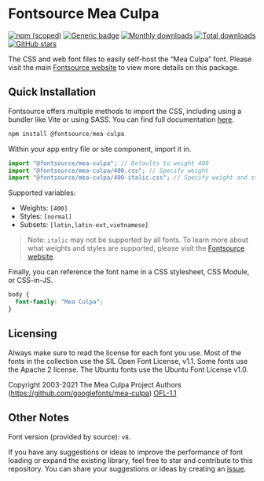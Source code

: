 # Fontsource Mea Culpa

[![npm (scoped)](https://img.shields.io/npm/v/@fontsource/mea-culpa?color=brightgreen)](https://www.npmjs.com/package/@fontsource/mea-culpa) [![Generic badge](https://img.shields.io/badge/fontsource-passing-brightgreen)](https://github.com/fontsource/fontsource) [![Monthly downloads](https://badgen.net/npm/dm/@fontsource/mea-culpa)](https://github.com/fontsource/fontsource) [![Total downloads](https://badgen.net/npm/dt/@fontsource/mea-culpa)](https://github.com/fontsource/fontsource) [![GitHub stars](https://img.shields.io/github/stars/fontsource/fontsource.svg?style=social&label=Star)](https://github.com/fontsource/fontsource/stargazers)

The CSS and web font files to easily self-host the “Mea Culpa” font. Please visit the main [Fontsource website](https://fontsource.org/fonts/mea-culpa) to view more details on this package.

## Quick Installation

Fontsource offers multiple methods to import the CSS, including using a bundler like Vite or using SASS. You can find full documentation [here](https://fontsource.org/docs/getting-started/introduction).

```javascript
npm install @fontsource/mea-culpa
```

Within your app entry file or site component, import it in.

```javascript
import "@fontsource/mea-culpa"; // Defaults to weight 400
import "@fontsource/mea-culpa/400.css"; // Specify weight
import "@fontsource/mea-culpa/400-italic.css"; // Specify weight and style
```

Supported variables:
- Weights: `[400]`
- Styles: `[normal]`
- Subsets: `[latin,latin-ext,vietnamese]`

> Note: `italic` may not be supported by all fonts. To learn more about what weights and styles are supported, please visit the [Fontsource website](https://fontsource.org/fonts/mea-culpa).

Finally, you can reference the font name in a CSS stylesheet, CSS Module, or CSS-in-JS.

```css
body {
  font-family: "Mea Culpa";
}
```

## Licensing
Always make sure to read the license for each font you use. Most of the fonts in the collection use the SIL Open Font License, v1.1. Some fonts use the Apache 2 license. The Ubuntu fonts use the Ubuntu Font License v1.0.

Copyright 2003-2021 The Mea Culpa Project Authors (https://github.com/googlefonts/mea-culpa)
[OFL-1.1](https://openfontlicense.org)

## Other Notes
Font version (provided by source): `v8`.

If you have any suggestions or ideas to improve the performance of font loading or expand the existing library, feel free to star and contribute to this repository. You can share your suggestions or ideas by creating an [issue](https://github.com/fontsource/fontsource/issues).